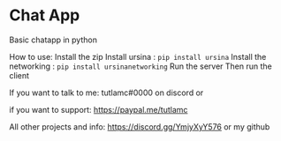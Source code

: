 # Chat App
Basic chatapp in python

How to use:
Install the zip
Install ursina : `pip install ursina`
Install the networking : `pip install ursinanetworking`
Run the server
Then run the client


If you want to talk to me: tutlamc#0000 on discord or

if you want to support: https://paypal.me/tutlamc

All other projects and info: https://discord.gg/YmjyXyY576 or my github
